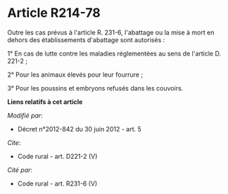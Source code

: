 # Article R214-78

Outre les cas prévus à l'article R. 231-6, l'abattage ou la mise à mort en dehors des établissements d'abattage sont
autorisés : 

1° En cas de lutte contre les maladies réglementées au sens de l'article D. 221-2 ; 

2° Pour les animaux élevés pour leur fourrure ; 

3° Pour les poussins et embryons refusés dans les couvoirs.

**Liens relatifs à cet article**

_Modifié par_:

  - Décret n°2012-842 du 30 juin 2012 - art. 5

_Cite_:

  - Code rural - art. D221-2 (V)

_Cité par_:

  - Code rural - art. R231-6 (V)
